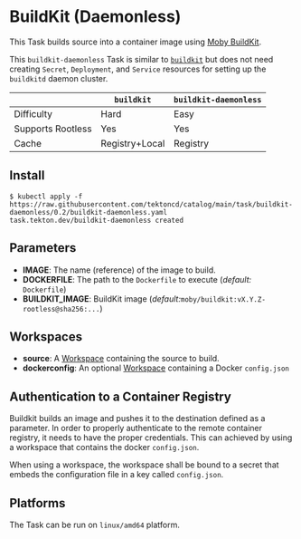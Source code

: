 # BuildKit (Daemonless)

This Task builds source into a container image using [Moby BuildKit](https://github.com/moby/buildkit).

This `buildkit-daemonless` Task is similar to [`buildkit`](../../buildkit) but does not need creating `Secret`, `Deployment`, and `Service` resources for setting up the `buildkitd` daemon cluster.

|                  | `buildkit`     | `buildkit-daemonless`|
|------------------|----------------|----------------------|
|Difficulty        | Hard           | Easy                 |
|Supports Rootless | Yes            | Yes                  |
|Cache             | Registry+Local | Registry             |

## Install

```console
$ kubectl apply -f https://raw.githubusercontent.com/tektoncd/catalog/main/task/buildkit-daemonless/0.2/buildkit-daemonless.yaml
task.tekton.dev/buildkit-daemonless created
```

## Parameters

* **IMAGE**: The name (reference) of the image to build.
* **DOCKERFILE**: The path to the `Dockerfile` to execute (_default:_  `Dockerfile`)
* **BUILDKIT_IMAGE**: BuildKit image (_default:_`moby/buildkit:vX.Y.Z-rootless@sha256:...`)

## Workspaces

* **source**: A [Workspace](https://github.com/tektoncd/pipeline/blob/main/docs/workspaces.md) containing the source to build.
* **dockerconfig**: An optional [Workspace](https://github.com/tektoncd/pipeline/blob/master/docs/workspaces.md) containing a Docker `config.json`

## Authentication to a Container Registry
Buildkit builds an image and pushes it to the destination defined as a parameter.
In order to properly authenticate to the remote container registry, it needs to
have the proper credentials. This can achieved by using a workspace that contains
the docker `config.json`.

When using a workspace, the workspace shall be bound to a secret that embeds the
configuration file in a key called `config.json`.

## Platforms

The Task can be run on `linux/amd64` platform.
